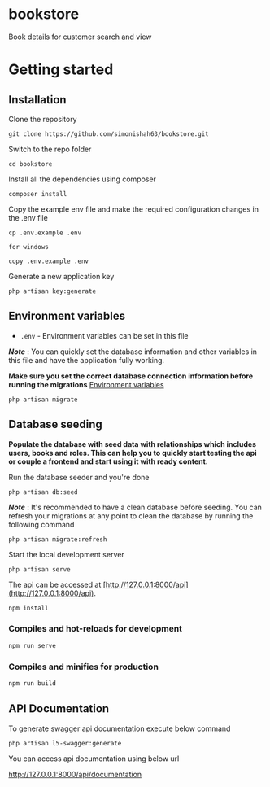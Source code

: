 # bookstore
Book details for customer search and view

# Getting started

## Installation

Clone the repository

    git clone https://github.com/simonishah63/bookstore.git

Switch to the repo folder

    cd bookstore

Install all the dependencies using composer

    composer install

Copy the example env file and make the required configuration changes in the .env file

    cp .env.example .env  
    
    for windows 

    copy .env.example .env

Generate a new application key

    php artisan key:generate

## Environment variables

- `.env` - Environment variables can be set in this file

***Note*** : You can quickly set the database information and other variables in this file and have the application fully working.

**Make sure you set the correct database connection information before running the migrations** [Environment variables](#environment-variables)

    php artisan migrate

## Database seeding

**Populate the database with seed data with relationships which includes users, books and roles. This can help you to quickly start testing the api or couple a frontend and start using it with ready content.**

Run the database seeder and you're done

    php artisan db:seed

***Note*** : It's recommended to have a clean database before seeding. You can refresh your migrations at any point to clean the database by running the following command

    php artisan migrate:refresh

Start the local development server

    php artisan serve

The api can be accessed at [http://127.0.0.1:8000/api](http://127.0.0.1:8000/api).

```bash
npm install
```

### Compiles and hot-reloads for development
```bash
npm run serve
```

### Compiles and minifies for production
```bash
npm run build
```

## API Documentation

 To generate swagger api documentation execute below command 

    php artisan l5-swagger:generate

You can access api documentation using below url 

 http://127.0.0.1:8000/api/documentation

